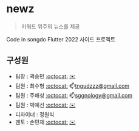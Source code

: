 # newz

> 키워드 위주의 뉴스를 제공

Code in songdo Flutter 2022 사이드 프로젝트


## 구성원

- 팀장 : 곽승민 [:octocat:](http://github.com/seungminnk) [:envelope:](minimani.juice@gmail.com)
- 팀원 : 최수형 [:octocat:](http://github.com/tngudzzz) :mailbox:tngudzzz@gmail.com
- 팀원 : 주해성 [:octocat:](https://github.com/sggnology) :mailbox:sggnology@gmail.com
- 팀원 : 박예선 [:octocat:](http://github.com/yesxon) [:envelope:](parkyeseon@gmail.com)
- 디자이너 : 정원식
- 멘토 : 손민재 [:octocat:](http://github.com/bungabear) [:envelope:](bungabear6422@gmail.com)


